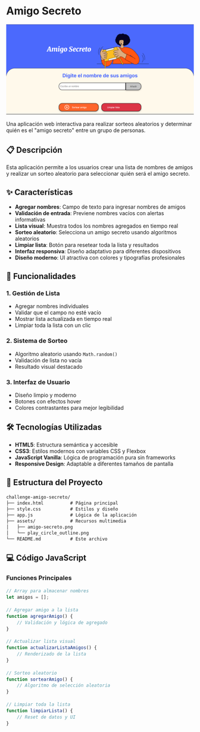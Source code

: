 # Amigo Secreto

![Captura de pantalla de la aplicación](assets/ImagenWeb.png)

Una aplicación web interactiva para realizar sorteos aleatorios y determinar quién es el "amigo secreto" entre un grupo de personas.

## 📋 Descripción

Esta aplicación permite a los usuarios crear una lista de nombres de amigos y realizar un sorteo aleatorio para seleccionar quién será el amigo secreto. 
## ✨ Características

- **Agregar nombres**: Campo de texto para ingresar nombres de amigos
- **Validación de entrada**: Previene nombres vacíos con alertas informativas
- **Lista visual**: Muestra todos los nombres agregados en tiempo real
- **Sorteo aleatorio**: Selecciona un amigo secreto usando algoritmos aleatorios
- **Limpiar lista**: Botón para resetear toda la lista y resultados
- **Interfaz responsiva**: Diseño adaptativo para diferentes dispositivos
- **Diseño moderno**: UI atractiva con colores y tipografías profesionales

## 🚀 Funcionalidades

### 1. Gestión de Lista
- Agregar nombres individuales
- Validar que el campo no esté vacío
- Mostrar lista actualizada en tiempo real
- Limpiar toda la lista con un clic

### 2. Sistema de Sorteo
- Algoritmo aleatorio usando `Math.random()`
- Validación de lista no vacía
- Resultado visual destacado

### 3. Interfaz de Usuario
- Diseño limpio y moderno
- Botones con efectos hover
- Colores contrastantes para mejor legibilidad

## 🛠️ Tecnologías Utilizadas

- **HTML5**: Estructura semántica y accesible
- **CSS3**: Estilos modernos con variables CSS y Flexbox
- **JavaScript Vanilla**: Lógica de programación pura sin frameworks
- **Responsive Design**: Adaptable a diferentes tamaños de pantalla

## 📁 Estructura del Proyecto

```
challenge-amigo-secreto/
├── index.html          # Página principal
├── style.css           # Estilos y diseño
├── app.js              # Lógica de la aplicación
├── assets/             # Recursos multimedia
│   ├── amigo-secreto.png
│   └── play_circle_outline.png
└── README.md           # Este archivo
```


## 💻 Código JavaScript

### Funciones Principales

```javascript
// Array para almacenar nombres
let amigos = [];

// Agregar amigo a la lista
function agregarAmigo() {
    // Validación y lógica de agregado
}

// Actualizar lista visual
function actualizarListaAmigos() {
    // Renderizado de la lista
}

// Sorteo aleatorio
function sortearAmigo() {
    // Algoritmo de selección aleatoria
}

// Limpiar toda la lista
function limpiarLista() {
    // Reset de datos y UI
}
```

